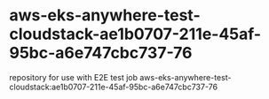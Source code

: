 # aws-eks-anywhere-test-cloudstack-ae1b0707-211e-45af-95bc-a6e747cbc737-76
repository for use with E2E test job aws-eks-anywhere-test-cloudstack:ae1b0707-211e-45af-95bc-a6e747cbc737-76
